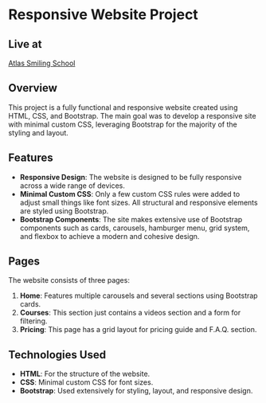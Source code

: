 # Responsive Website Project

## Live at
[Atlas Smiling School](https://dalsabrook.github.io/atlas-smiling-school/)

## Overview
This project is a fully functional and responsive website created using HTML, CSS, and Bootstrap. The main goal was to develop a responsive site with minimal custom CSS, leveraging Bootstrap for the majority of the styling and layout.

## Features
- **Responsive Design**: The website is designed to be fully responsive across a wide range of devices.
- **Minimal Custom CSS**: Only a few custom CSS rules were added to adjust small things like font sizes. All structural and responsive elements are styled using Bootstrap.
- **Bootstrap Components**: The site makes extensive use of Bootstrap components such as cards, carousels, hamburger menu, grid system, and flexbox to achieve a modern and cohesive design.

## Pages
The website consists of three pages:
1. **Home**: Features multiple carousels and several sections using Bootstrap cards.
2. **Courses**: This section just contains a videos section and a form for filtering.
3. **Pricing**: This page has a grid layout for pricing guide and F.A.Q. section.

## Technologies Used
- **HTML**: For the structure of the website.
- **CSS**: Minimal custom CSS for font sizes.
- **Bootstrap**: Used extensively for styling, layout, and responsive design.
